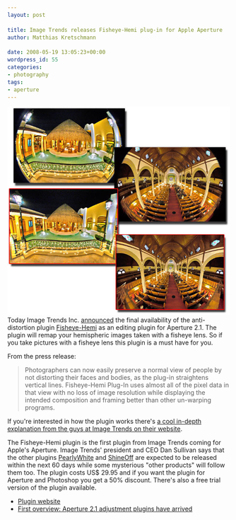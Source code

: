 ```yaml
---
layout: post

title: Image Trends releases Fisheye-Hemi plug-in for Apple Aperture
author: Matthias Kretschmann

date: 2008-05-19 13:05:23+00:00
wordpress_id: 55
categories:
- photography
tags:
- aperture
---
```


[![Fisheye-Hemi](/media/imagetrends_hemi_10.jpg)](/media/imagetrends_hemi_10.jpg)Today Image Trends Inc. [announced](http://www.imagetrendsinc.com/news/Aperture%20Fisheye%20Hemi%20%20Final.pdf) the final availability of the anti-distortion plugin [Fisheye-Hemi](http://www.imagetrendsinc.com/products/prodpage_hemi.asp) as an editing plugin for Aperture 2.1. The plugin will remap your hemispheric images taken with a fisheye lens. So if you take pictures with a fisheye lens this plugin is a must have for you.

From the press release:

> Photographers can now easily preserve a normal view of people by not distorting their faces and bodies, as the plug-in straightens vertical lines. Fisheye-Hemi Plug-In uses almost all of the pixel data in that view with no loss of image resolution while displaying the intended composition and framing better than other un-warping programs. 

If you're interested in how the plugin works there's [a cool in-depth explanation from the guys at Image Trends on their website](http://www.imagetrendsinc.com/products/specpage_hemi.asp).

The Fisheye-Hemi plugin is the first plugin from Image Trends coming for Apple's Aperture. Image Trends' president and CEO Dan Sullivan says that the other plugins [PearlyWhite](http://www.imagetrendsinc.com/products/prodpage_pearly.asp) and [ShineOff](http://www.imagetrendsinc.com/products/prodpage_shine.asp) are expected to be released within the next 60 days while some mysterious "other products" will follow them too. The plugin costs US$ 29.95 and if you want the plugin for Aperture and Photoshop you get a 50% discount. There's also a free trial version of the plugin available.

  * [Plugin website](http://www.imagetrendsinc.com/products/prodpage_hemi.asp)
  * [First overview: Aperture 2.1 adjustment plugins have arrived](http://www.kremalicious.com/2008/05/first-aperture-adjustment-plugins-have-arrived/)

